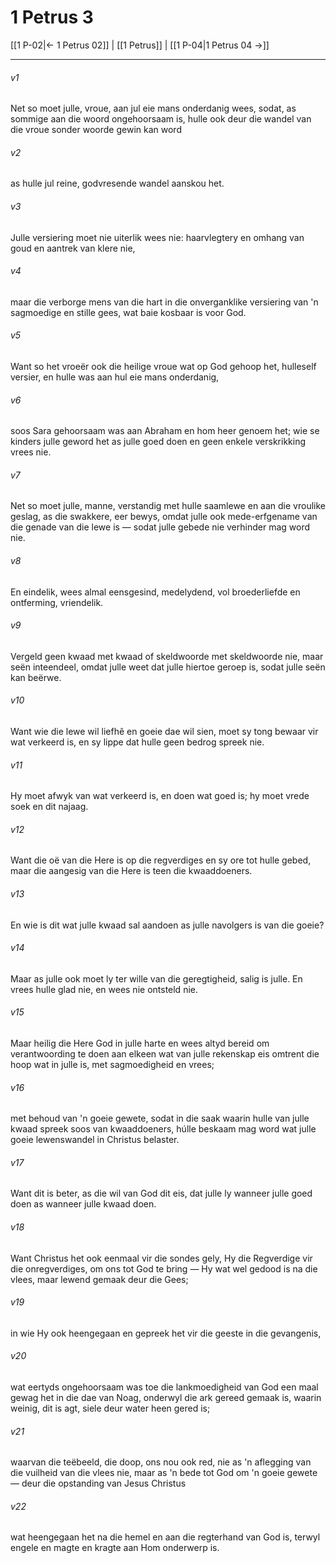 # 1 Petrus 3

[[1 P-02|← 1 Petrus 02]] | [[1 Petrus]] | [[1 P-04|1 Petrus 04 →]]
***

###### v1
Net so moet julle, vroue, aan jul eie mans onderdanig wees, sodat, as sommige aan die woord ongehoorsaam is, hulle ook deur die wandel van die vroue sonder woorde gewin kan word 
###### v2
as hulle jul reine, godvresende wandel aanskou het. 
###### v3
Julle versiering moet nie uiterlik wees nie: haarvlegtery en omhang van goud en aantrek van klere nie, 
###### v4
maar die verborge mens van die hart in die onverganklike versiering van 'n sagmoedige en stille gees, wat baie kosbaar is voor God. 
###### v5
Want so het vroeër ook die heilige vroue wat op God gehoop het, hulleself versier, en hulle was aan hul eie mans onderdanig, 
###### v6
soos Sara gehoorsaam was aan Abraham en hom heer genoem het; wie se kinders julle geword het as julle goed doen en geen enkele verskrikking vrees nie. 
###### v7
Net so moet julle, manne, verstandig met hulle saamlewe en aan die vroulike geslag, as die swakkere, eer bewys, omdat julle ook mede-erfgename van die genade van die lewe is — sodat julle gebede nie verhinder mag word nie. 
###### v8
En eindelik, wees almal eensgesind, medelydend, vol broederliefde en ontferming, vriendelik. 
###### v9
Vergeld geen kwaad met kwaad of skeldwoorde met skeldwoorde nie, maar seën inteendeel, omdat julle weet dat julle hiertoe geroep is, sodat julle seën kan beërwe. 
###### v10
Want wie die lewe wil liefhê en goeie dae wil sien, moet sy tong bewaar vir wat verkeerd is, en sy lippe dat hulle geen bedrog spreek nie. 
###### v11
Hy moet afwyk van wat verkeerd is, en doen wat goed is; hy moet vrede soek en dit najaag. 
###### v12
Want die oë van die Here is op die regverdiges en sy ore tot hulle gebed, maar die aangesig van die Here is teen die kwaaddoeners. 
###### v13
En wie is dit wat julle kwaad sal aandoen as julle navolgers is van die goeie? 
###### v14
Maar as julle ook moet ly ter wille van die geregtigheid, salig is julle. En vrees hulle glad nie, en wees nie ontsteld nie. 
###### v15
Maar heilig die Here God in julle harte en wees altyd bereid om verantwoording te doen aan elkeen wat van julle rekenskap eis omtrent die hoop wat in julle is, met sagmoedigheid en vrees; 
###### v16
met behoud van 'n goeie gewete, sodat in die saak waarin hulle van julle kwaad spreek soos van kwaaddoeners, húlle beskaam mag word wat julle goeie lewenswandel in Christus belaster. 
###### v17
Want dit is beter, as die wil van God dit eis, dat julle ly wanneer julle goed doen as wanneer julle kwaad doen. 
###### v18
Want Christus het ook eenmaal vir die sondes gely, Hy die Regverdige vir die onregverdiges, om ons tot God te bring — Hy wat wel gedood is na die vlees, maar lewend gemaak deur die Gees; 
###### v19
in wie Hy ook heengegaan en gepreek het vir die geeste in die gevangenis, 
###### v20
wat eertyds ongehoorsaam was toe die lankmoedigheid van God een maal gewag het in die dae van Noag, onderwyl die ark gereed gemaak is, waarin weinig, dit is agt, siele deur water heen gered is; 
###### v21
waarvan die teëbeeld, die doop, ons nou ook red, nie as 'n aflegging van die vuilheid van die vlees nie, maar as 'n bede tot God om 'n goeie gewete — deur die opstanding van Jesus Christus 
###### v22
wat heengegaan het na die hemel en aan die regterhand van God is, terwyl engele en magte en kragte aan Hom onderwerp is. 

